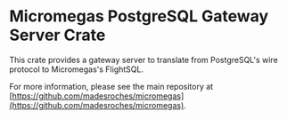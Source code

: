 # Micromegas PostgreSQL Gateway Server Crate

This crate provides a gateway server to translate from PostgreSQL's wire protocol to Micromegas's FlightSQL.

For more information, please see the main repository at [https://github.com/madesroches/micromegas](https://github.com/madesroches/micromegas).
